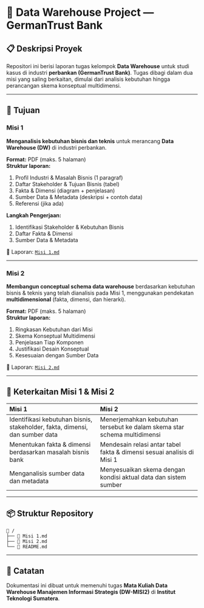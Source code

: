 
# 📖 Data Warehouse Project — GermanTrust Bank

## 📋 Deskripsi Proyek
Repositori ini berisi laporan tugas kelompok **Data Warehouse** untuk studi kasus di industri **perbankan (GermanTrust Bank)**. Tugas dibagi dalam dua misi yang saling berkaitan, dimulai dari analisis kebutuhan hingga perancangan skema konseptual multidimensi.

---

## 🎯 Tujuan

### Misi 1
**Menganalisis kebutuhan bisnis dan teknis** untuk merancang **Data Warehouse (DW)** di industri perbankan.

**Format:** PDF (maks. 5 halaman)  
**Struktur laporan:**
1. Profil Industri & Masalah Bisnis (1 paragraf)  
2. Daftar Stakeholder & Tujuan Bisnis (tabel)  
3. Fakta & Dimensi (diagram + penjelasan)  
4. Sumber Data & Metadata (deskripsi + contoh data)  
5. Referensi (jika ada)

**Langkah Pengerjaan:**
1. Identifikasi Stakeholder & Kebutuhan Bisnis  
2. Daftar Fakta & Dimensi  
3. Sumber Data & Metadata  

📄 Laporan: [`Misi 1.md`](Misi%201.md)

---

### Misi 2
**Membangun conceptual schema data warehouse** berdasarkan kebutuhan bisnis & teknis yang telah dianalisis pada Misi 1, menggunakan pendekatan **multidimensional** (fakta, dimensi, dan hierarki).

**Format:** PDF (maks. 5 halaman)  
**Struktur laporan:**
1. Ringkasan Kebutuhan dari Misi  
2. Skema Konseptual Multidimensi  
3. Penjelasan Tiap Komponen  
4. Justifikasi Desain Konseptual  
5. Kesesuaian dengan Sumber Data  

📄 Laporan: [`Misi 2.md`](Misi%202.md)

---

## 🔗 Keterkaitan Misi 1 & Misi 2

| Misi 1 | Misi 2 |
|:------------|:------------|
| Identifikasi kebutuhan bisnis, stakeholder, fakta, dimensi, dan sumber data | Menerjemahkan kebutuhan tersebut ke dalam skema star schema multidimensi |
| Menentukan fakta & dimensi berdasarkan masalah bisnis bank | Mendesain relasi antar tabel fakta & dimensi sesuai analisis di Misi 1 |
| Menganalisis sumber data dan metadata | Menyesuaikan skema dengan kondisi aktual data dan sistem sumber |

---

## 📦 Struktur Repository

```
📂 /
├── 📄 Misi 1.md
├── 📄 Misi 2.md
└── 📄 README.md
```

---

## 📌 Catatan
Dokumentasi ini dibuat untuk memenuhi tugas **Mata Kuliah Data Warehouse Manajemen Informasi Strategis (DW-MISI2)** di **Institut Teknologi Sumatera**.
